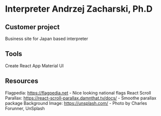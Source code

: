 # Interpreter Andrzej Zacharski, Ph.D

## Customer project

Business site for Japan based interpreter

## Tools

Create React App
Material UI

## Resources

Flagpedia: https://flagpedia.net - Nice looking national flags
React Scroll Parallax: https://react-scroll-parallax.damnthat.tv/docs/ - Smoothe parallax package
Background Image: https://unsplash.com/ - Photo by Charles Forunner, UnSplash
  
